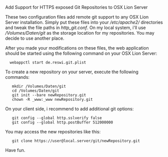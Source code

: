 Add Support for HTTPS exposed Git Repositories to OSX Lion Server

These two configuration files add remote git support to any OSX Lion Server installation. Simply put these files into your _/etc/apache2/_ directories and tweak the file paths in _http_git.conf_. On my local system, i'll use _/Volumes/Daten/git_ as the storage location for my repositories. You may decide to use another place.

After you made your modifications on these files, the web application should be started using the following command on your OSX Lion Server:

      webappctl start de.reswi.git.plist

To create a new repository on your server, execute the following commands:

       mkdir /Volumes/Daten/git
       cd /Volumes/Daten/git
       git init --bare newRepository.git
       chown -R _www:_www newRepository.git

On your client side, i recommend to add additional git options:

       git config --global http.sslverify false
       git config --global http.postBuffer 512000000

You may access the new repositories like this:
   
       git clone https://user@local.server/git/newRepository.git

Have fun.
